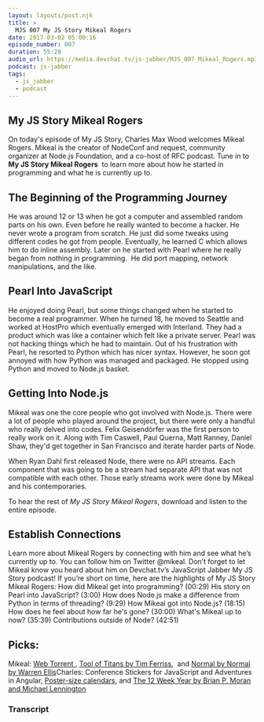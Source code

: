 ```yaml
---
layout: layouts/post.njk
title: >
  MJS 007 My JS Story Mikeal Rogers
date: 2017-03-02 05:00:16
episode_number: 007
duration: 55:28
audio_url: https://media.devchat.tv/js-jabber/MJS_007_Mikeal_Rogers.mp3
podcast: js-jabber
tags:
  - js_jabber
  - podcast
---
```


## My JS Story&nbsp;Mikeal Rogers

On today's episode of My JS Story, Charles Max Wood welcomes Mikeal Rogers. Mikeal&nbsp;is the creator of NodeConf and request, community organizer at Node.js Foundation, and a co-host of RFC podcast. Tune in&nbsp;to **My JS&nbsp;Story Mikeal Rogers** &nbsp;to learn more about&nbsp;how he started in programming and what he is currently up to.

## The Beginning of the Programming Journey

He was around 12 or 13 when he got a computer and assembled random parts&nbsp;on his own. Even before he really wanted to become a hacker. He never wrote a program from scratch. He just did some tweaks using different codes he got from people. Eventually, he learned C which allows him to do inline assembly. Later on he started with Pearl where he really began from nothing in programming. &nbsp;He did port mapping, network manipulations, and the like.

## Pearl Into JavaScript

He enjoyed doing Pearl, but some things changed when he started to become a real programmer. When he turned 18, he moved to Seattle and worked at HostPro which eventually emerged with Interland.&nbsp;They had a product which was like a container which felt like a private server. Pearl was not hacking things which he had to maintain. Out of his frustration with Pearl, he resorted to Python which has nicer syntax. However, he soon got annoyed with how Python was managed and packaged. He stopped using Python and moved to Node.js basket.

## Getting Into Node.js

Mikeal&nbsp;was one the core people who got involved with Node.js. There were a lot of people who played around the project, but there were only a handful who really delved into codes. Felix Geisendörfer was the first person to really work on it. Along with Tim Caswell, Paul Querna, Matt Ranney, Daniel Shaw, they'd get together in San Francisco and iterate harder parts of Node.

When Ryan Dahl first released Node, there were no API streams. Each component that was going to be a stream had separate API that was not compatible with each other. Those early streams work were done by Mikeal and his contemporaries.

To hear the rest of _My JS Story Mikeal Rogers_, download and listen&nbsp;to the entire episode.

## Establish Connections

Learn more about Mikeal Rogers by connecting with him&nbsp;and see what he’s currently up to. You can follow him on&nbsp;Twitter @mikeal. Don’t forget to let Mikeal&nbsp;know you heard about him on Devchat.tv’s JavaScript Jabber My JS Story podcast! If you’re short on time, here are the highlights of My JS Story Mikeal Rogers: How did Mikeal get into programming? (00:29) His story on Pearl into JavaScript? (3:00) How does&nbsp;Node.js make a difference from Python in terms of threading? (9:29) How Mikeal got into Node.js? (18:15) How does he feel about how far he's gone? (30:00) What's Mikeal up to now? (35:39) Contributions outside of Node? (42:51)

## Picks:

Mikeal: [Web Torrent&nbsp;](https://webtorrent.io/), [Tool of&nbsp;Titans&nbsp;by Tim Ferriss](https://toolsoftitans.com/), &nbsp;and [Normal by&nbsp;Normal by Warren Ellis](https://www.amazon.com/Normal-Novel-Warren-Ellis/dp/0374534977)Charles: Conference Stickers for JavaScript and Adventures in Angular,&nbsp;[Poster-size calendars](http://www.neuyear.net/), and [The 12 Week Year by Brian P. Moran and Michael Lennington](https://www.amazon.com/12-Week-Year-Others-Months/dp/1501277332)

### Transcript
